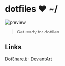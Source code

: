 # dotfiles ❤ ~/

![preview](http://dotshare.it/public/images/uploads/1398.png)
>   Get ready for dotfiles.

## Links

[DotShare.it](http://dotshare.it/~dikiaap/) ·
[DeviantArt](http://dikiaap.deviantart.com/)
